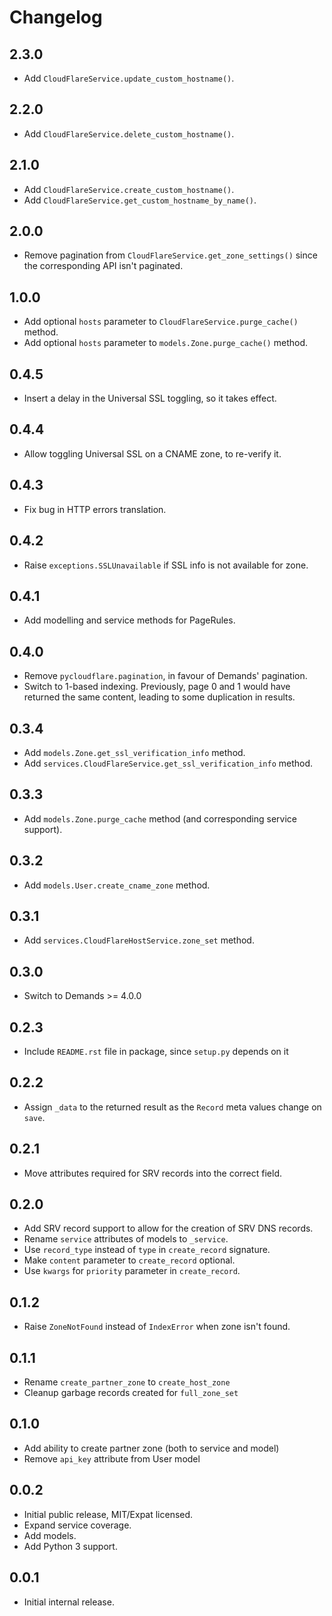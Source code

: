 # Changelog

## 2.3.0
* Add `CloudFlareService.update_custom_hostname()`.

## 2.2.0
* Add `CloudFlareService.delete_custom_hostname()`.

## 2.1.0
* Add `CloudFlareService.create_custom_hostname()`.
* Add `CloudFlareService.get_custom_hostname_by_name()`.

## 2.0.0
* Remove pagination from `CloudFlareService.get_zone_settings()` since
  the corresponding API isn't paginated.

## 1.0.0
* Add optional `hosts` parameter to `CloudFlareService.purge_cache()` method.
* Add optional `hosts` parameter to `models.Zone.purge_cache()` method.

## 0.4.5
* Insert a delay in the Universal SSL toggling, so it takes effect.

## 0.4.4
* Allow toggling Universal SSL on a CNAME zone, to re-verify it.

## 0.4.3
* Fix bug in HTTP errors translation.

## 0.4.2
* Raise `exceptions.SSLUnavailable` if SSL info is not available for zone.

## 0.4.1
* Add modelling and service methods for PageRules.

## 0.4.0
* Remove `pycloudflare.pagination`, in favour of Demands' pagination.
* Switch to 1-based indexing. Previously, page 0 and 1 would have
  returned the same content, leading to some duplication in results.

## 0.3.4
* Add `models.Zone.get_ssl_verification_info` method.
* Add `services.CloudFlareService.get_ssl_verification_info` method.

## 0.3.3
* Add `models.Zone.purge_cache` method (and corresponding service support).

## 0.3.2
* Add `models.User.create_cname_zone` method.

## 0.3.1
* Add `services.CloudFlareHostService.zone_set` method.

## 0.3.0
* Switch to Demands >= 4.0.0

## 0.2.3
* Include `README.rst` file in package, since `setup.py` depends on it

## 0.2.2
* Assign `_data` to the returned result as the `Record` meta values change on
`save`.

## 0.2.1
* Move attributes required for SRV records into the correct field.

## 0.2.0
* Add SRV record support to allow for the creation of SRV DNS records.
* Rename `service` attributes of models to `_service`.
* Use `record_type` instead of `type` in `create_record` signature.
* Make `content` parameter to `create_record` optional.
* Use `kwargs` for `priority` parameter in `create_record`.

## 0.1.2
* Raise `ZoneNotFound` instead of `IndexError` when zone isn't found.

## 0.1.1
* Rename `create_partner_zone` to `create_host_zone`
* Cleanup garbage records created for `full_zone_set`

## 0.1.0
* Add ability to create partner zone (both to service and model)
* Remove `api_key` attribute from User model

## 0.0.2
* Initial public release, MIT/Expat licensed.
* Expand service coverage.
* Add models.
* Add Python 3 support.

## 0.0.1
* Initial internal release.
